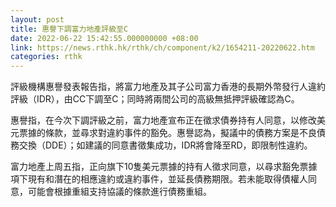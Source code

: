 ```yaml
---
layout: post
title: 惠譽下調富力地產評級至C
date: 2022-06-22 15:42:55.000000000 +08:00
link: https://news.rthk.hk/rthk/ch/component/k2/1654211-20220622.htm
categories: rthk
---
```


評級機構惠譽發表報告指，將富力地產及其子公司富力香港的長期外幣發行人違約評級（IDR），由CC下調至C；同時將兩間公司的高級無抵押評級確認為C。

惠譽指，在今次下調評級之前，富力地產宣布正在徵求債券持有人同意，以修改美元票據的條款，並尋求對違約事件的豁免。惠譽認為，擬議中的債務方案是不良債務交換（DDE）；如建議的同意書徵集成功，IDR將會降至RD，即限制性違約。

富力地產上周五指，正向旗下10隻美元票據的持有人徵求同意，以尋求豁免票據項下現有和潛在的相應違約或違約事件，並延長債務期限。若未能取得債權人同意，可能會根據重組支持協議的條款進行債務重組。
